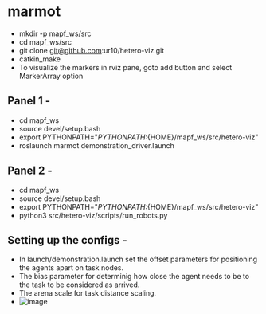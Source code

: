 # marmot

- mkdir -p mapf_ws/src 
- cd mapf_ws/src
- git clone git@github.com:ur10/hetero-viz.git
- catkin_make
- To visualize the markers in rviz pane, goto add button and select MarkerArray option


## Panel 1 -
 - cd mapf_ws
 - source devel/setup.bash
 - export PYTHONPATH="${PYTHONPATH}:${HOME}/mapf_ws/src/hetero-viz"
 - roslaunch marmot demonstration_driver.launch

## Panel 2 -
 - cd mapf_ws
 - source devel/setup.bash
 - export PYTHONPATH="${PYTHONPATH}:${HOME}/mapf_ws/src/hetero-viz"
 - python3 src/hetero-viz/scripts/run_robots.py

## Setting up the configs - 
- In launch/demonstration.launch set the offset parameters for positioning the agents apart on task nodes.
- The bias parameter for determinig how close the agent needs to be to the task to be considered as arrived.
- The arena scale for task distance scaling.
- ![image](https://github.com/user-attachments/assets/cfe31950-8df8-4e73-b6df-365506679b2d)





